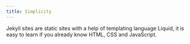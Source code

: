 ```yaml
---
title: Simplicity
---
```


Jekyll sites are static sites with a help of templating language Liquid, it is easy to learn if you already know HTML, CSS and JavaScript.